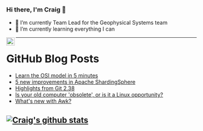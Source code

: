 ### Hi there, I'm Craig 👋

<!--
**CraigTeelFugro/CraigTeelFugro** is a ✨ _special_ ✨ repository because its `README.md` (this file) appears on your GitHub profile.

Here are some ideas to get you started:
-->

- 🔭 I’m currently Team Lead for the Geophysical Systems team
- 🌱 I’m currently learning everything I can

[<img align="left" alt="Craig Teel | LinkedIn" width="22px" src="https://cdn.jsdelivr.net/npm/simple-icons@v3/icons/linkedin.svg" />][linkedin]

---

# GitHub Blog Posts

<!-- BLOG-POST-LIST:START -->
- [Learn the OSI model in 5 minutes](https://opensource.com/article/22/10/osi-model-network-communications)
- [5 new improvements in Apache ShardingSphere](https://opensource.com/article/22/9/improvements-apache-shardingsphere)
- [Highlights from Git 2.38](https://github.blog/2022-10-03-highlights-from-git-2-38/)
- [Is your old computer &#39;obsolete&#39;, or is it a Linux opportunity?](https://opensource.com/article/22/10/obsolete-computer-linux-opportunity)
- [What&#39;s new with Awk?](https://opensource.com/article/22/10/whats-new-awk)
<!-- BLOG-POST-LIST:END -->

## [![Craig's github stats](https://github-readme-stats.vercel.app/api?username=craigteelfugro)](https://github.com/anuraghazra/github-readme-stats)


[linkedin]: https://linkedin.com/in/craig-teel-b8786771
